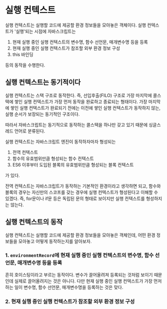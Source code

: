 # 실행 컨텍스트

실행 컨텍스트는 실행할 코드에 제공할 환경 정보들을 모아놓은 객체이다. 실행 컨텍스트가 '실행'되는 시점에 자바스크립트는

1. 현재 실행 중인 실행 컨텍스트의 변수명, 함수 선언문, 매개변수명 등을 등록
2. 현재 실행 중인 실행 컨텍스트가 참조할 외부 환경 정보 구성
3. this 바인딩

등의 동작을 수행한다.

## 실행 컨텍스트는 동기적이다

실행 컨텍스트는 스택 구조로 동작한다. 즉, 선입후출(FILO) 구조로 가장 마지막에 콜스택에 쌓인 실행 컨텍스트가 가장 먼저 동작을 완료하고 종료되는 형태이다. 가장 마지막에 쌓인 실행 컨텍스트가 완료되기 전에는 이전에 쌓인 실행 컨텍스트가 동작하지 않는, 실행 순서가 보장되는 동기적인 구조이다.

따라서 자바스크립트는 동기적으로 동작하는 콜스택을 하나만 갖고 있기 때문에 싱글스레드 언어로 분류된다.

실행 컨텍스트는 자바스크립트 엔진이 동작하자마자 형성되는

1. 전역 컨텍스트
2. 함수의 유효범위만큼 형성되는 함수 컨텍스트
3. ES6 이후부터 도입된 블록의 유효범위만큼 형성되는 블록 컨텍스트

가 있다.

전역 컨텍스트는 자바스크립트가 동작하는 기본적인 환경이라고 생각하면 되고, 함수와 블록의 경우는 자신만의 스코프를 갖는 경우에 실행 컨텍스트가 형성된다고 이해할 수 있겠다. 즉, for문이나 if문 등은 독립된 문의 형태로 보이지만 실행 컨텍스트를 형성하지는 않는다.

## 실행 컨텍스트의 동작

실행 컨텍스트는 실행할 코드에 제공할 환경 정보들을 모아놓은 객체인데, 어떤 환경 정보들을 모아놓고 어떻게 동작하는지를 알아보자.

### 1. `environmentRecord`에 현재 실행 중인 실행 컨텍스트의 변수명, 함수 선언문, 매개변수명 등을 등록

흔히 호이스팅이라고 부르는 동작이다. 변수가 끌어올려져 등록되는 것처럼 보이기 때문인데 실제로 끌어올려지는 것은 아니다. 다만 현재 실행 중인 실행 컨텍스트가 가장 먼저 하는 일이 변수명, 함수 선언문, 매개변수명을 등록하는 것은 맞다.

### 2. 현재 실행 중인 실행 컨텍스트가 참조할 외부 환경 정보 구성
